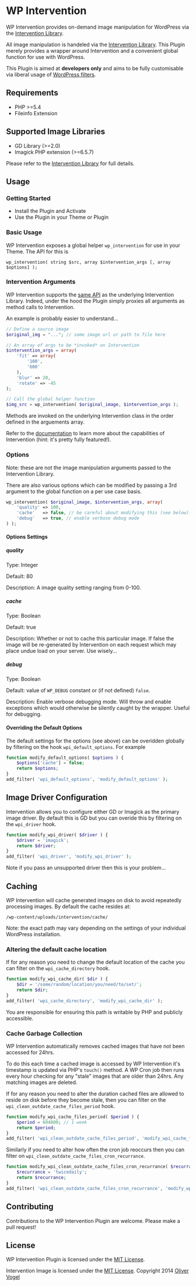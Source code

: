 # WP Intervention

WP Intervention provides on-demand image manipulation for WordPress via the [Intervention Library](http://image.intervention.io/).

All image manipulation is handeled via the [Intervention Library](http://image.intervention.io/). This Plugin merely provides a wrapper around Intervention and a convenient global function for use with WordPress.

This Plugin is aimed at __developers only__ and aims to be fully customisable via liberal usage of [WordPress filters](https://developer.wordpress.org/reference/functions/apply_filters/).

## Requirements

- PHP >=5.4
- Fileinfo Extension

## Supported Image Libraries

- GD Library (>=2.0)
- Imagick PHP extension (>=6.5.7)

Please refer to the [Intervention Library](http://image.intervention.io/) for full details.


## Usage

### Getting Started

- Install the Plugin and Activate
- Use the Plugin in your Theme or Plugin

### Basic Usage

WP Intervention exposes a global helper `wp_intervention` for use in your Theme. The API for this is

`wp_intervention( string $src, array $intervention_args [, array $options] );`

### Intervention Arguments

WP Intervention supports the [same API](http://image.intervention.io/) as the underlying Intervention Library. Indeed, under the hood the Plugin simply proxies all arguments as method calls to Intervention.

An example is probably easier to understand...

```php
// Define a source image
$original_img = "..."; // some image url or path to file here

// An array of args to be *invoked* on Intervention
$intervention_args = array(
	'fit' => array(
		'100',
		'600'
	),
	'blur' => 20,
	'rotate' => -45
);

// Call the global helper function
$img_src = wp_intervention( $original_image, $intervention_args );
```

Methods are invoked on the underlying Intervention class in the order defined in the arguements array.

Refer to the [documentation](http://image.intervention.io/) to learn more about the capabilities of Intervention (hint: it's pretty fully featured!).

### Options

Note: these are not the image manipulation arguments passed to the Intervention Library.

There are also various options which can be modified by passing a 3rd argument to the global function on a per use case basis.

```php
wp_intervention( $original_image, $intervention_args, array(
	'quality' => 100,
	'cache'   => false, // be careful about modifying this (see below)
	'debug'   => true, // enable verbose debug mode
) );
```

#### Options Settings

##### quality

Type: Integer

Default: 80

Description: A image quality setting ranging from 0-100.

##### cache

Type: Boolean

Default: true

Description: Whether or not to cache this particular image. If false the image will be re-generated by Intervention on each request which may place undue load on your server. Use wisely...

##### debug

Type: Boolean

Default: value of `WP_DEBUG` constant or (if not defined) `false`.

Description: Enable verbose debugging mode. Will throw and enable exceptions which would otherwise be silently caught by the wrapper. Useful for debugging.

#### Overriding the Default Options

The default settings for the options (see above) can be overidden globally by filtering on the hook `wpi_default_options`. For example

```php
function modify_default_options( $options ) {
	$options['cache'] = false;
    return $options;
}
add_filter( 'wpi_default_options', 'modify_default_options' );
```

## Image Driver Configuration

Intervention allows you to configure either GD or Imagick as the primary image driver. By default this is GD but you can overide this by filtering on the `wpi_driver` hook.

```php
function modify_wpi_driver( $driver ) {
	$driver = 'imagick';
    return $driver;
}
add_filter( 'wpi_driver', 'modify_wpi_driver' );
```

Note if you pass an unsupported driver then this is your problem...

## Caching

WP Intervention will cache generated images on disk to avoid repeatedly processing images. By default the cache resides at:

`/wp-content/uploads/intervention/cache/`

Note: the exact path may vary depending on the settings of your individual WordPress installation.

### Altering the default cache location

If for any reason you need to change the default location of the cache you can filter on the `wpi_cache_directory` hook.

```php
function modify_wpi_cache_dir( $dir ) {
	$dir = '/some/random/location/you/need/to/set/';
    return $dir;
}
add_filter( 'wpi_cache_directory', 'modify_wpi_cache_dir' );
```

You are responsible for ensuring this path is writable by PHP and publicly accessible.

### Cache Garbage Collection

WP Intervention automatically removes cached images that have not been accessed for 24hrs.

To do this each time a cached image is accessed by WP Intervention it's timestamp is updated via PHP's `touch()` method. A WP Cron job then runs every hour checking for any "stale" images that are older than 24hrs. Any matching images are deleted.

If for any reason you need to alter the duration cached files are allowed to reside on disk before they become stale, then you can filter on the `wpi_clean_outdate_cache_files_period` hook.

```php
function modify_wpi_cache_files_period( $period ) {
	$period = 604800; // 1 week
    return $period;
}
add_filter( 'wpi_clean_outdate_cache_files_period', 'modify_wpi_cache_files_period' );
```

Similarly if you need to alter how often the cron job reoccurs then you can filter on `wpi_clean_outdate_cache_files_cron_recurrance`.

```php
function modify_wpi_clean_outdate_cache_files_cron_recurrance( $recurrance ) {
	$recurrance = 'twicedaily';
    return $recurrance;
}
add_filter( 'wpi_clean_outdate_cache_files_cron_recurrance', 'modify_wpi_clean_outdate_cache_files_cron_recurrance' );
```

## Contributing

Contributions to the WP Intervention Plugin are welcome. Please make a pull request!

## License

WP Intervention Plugin is licensed under the [MIT License](http://opensource.org/licenses/MIT).

Intervention Image is licensed under the [MIT License](http://opensource.org/licenses/MIT).
Copyright 2014 [Oliver Vogel](http://olivervogel.net/)